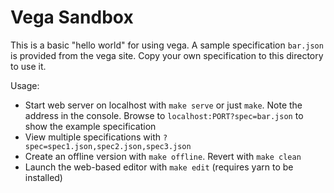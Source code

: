 # Vega Sandbox #

This is a basic "hello world" for using vega.  A sample specification `bar.json`
is provided from the vega site.  Copy your own specification to this directory
to use it.

Usage:

* Start web server on localhost with `make serve` or just `make`.  Note the
  address in the console.  Browse to `localhost:PORT?spec=bar.json` to show the
  example specification
* View multiple specifications with `?spec=spec1.json,spec2.json,spec3.json`
* Create an offline version with `make offline`.  Revert with `make clean`
* Launch the web-based editor with `make edit` (requires yarn to be installed)
